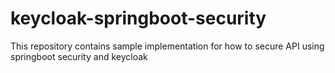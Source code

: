 # keycloak-springboot-security
This repository contains sample implementation for how to secure API using springboot security and keycloak
